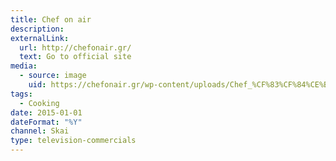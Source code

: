 ```yaml
---
title: Chef on air 
description: 
externalLink:
  url: http://chefonair.gr/
  text: Go to official site
media:
  - source: image
    uid: https://chefonair.gr/wp-content/uploads/Chef_%CF%83%CF%84%CE%BF%CE%BD_%CE%91%CE%AD%CF%81%CE%B1-860-a-1-1200x798.jpg
tags: 
  - Cooking
date: 2015-01-01
dateFormat: "%Y"
channel: Skai
type: television-commercials
---
```

